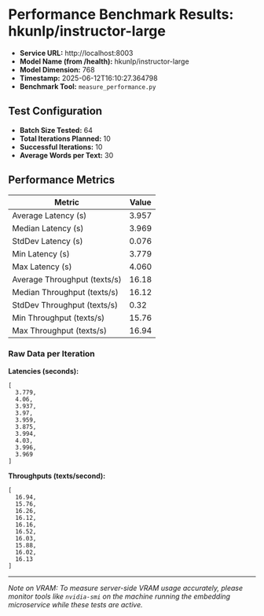 # Performance Benchmark Results: hkunlp/instructor-large

- **Service URL:** http://localhost:8003
- **Model Name (from /health):** hkunlp/instructor-large
- **Model Dimension:** 768
- **Timestamp:** 2025-06-12T16:10:27.364798
- **Benchmark Tool:** `measure_performance.py`

## Test Configuration
- **Batch Size Tested:** 64
- **Total Iterations Planned:** 10
- **Successful Iterations:** 10
- **Average Words per Text:** 30

## Performance Metrics
| Metric                      | Value         |
|-----------------------------|---------------|
| Average Latency (s)         | 3.957       |
| Median Latency (s)          | 3.969      |
| StdDev Latency (s)          | 0.076      |
| Min Latency (s)             | 3.779       |
| Max Latency (s)             | 4.060       |
| Average Throughput (texts/s)| 16.18      |
| Median Throughput (texts/s) | 16.12   |
| StdDev Throughput (texts/s) | 0.32   |
| Min Throughput (texts/s)    | 15.76      |
| Max Throughput (texts/s)    | 16.94      |

### Raw Data per Iteration
**Latencies (seconds):**
```
[
  3.779,
  4.06,
  3.937,
  3.97,
  3.959,
  3.875,
  3.994,
  4.03,
  3.996,
  3.969
]
```

**Throughputs (texts/second):**
```
[
  16.94,
  15.76,
  16.26,
  16.12,
  16.16,
  16.52,
  16.03,
  15.88,
  16.02,
  16.13
]
```

---
*Note on VRAM: To measure server-side VRAM usage accurately, please monitor tools like `nvidia-smi` on the machine running the embedding microservice while these tests are active.*
